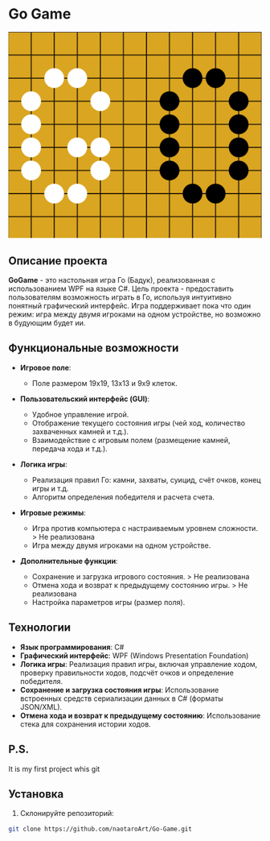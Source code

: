 # Go Game
 
![go game](GoGame/GoGame/Icons/GoGameIcon.png)

## Описание проекта

**GoGame** - это настольная игра Го (Бадук), реализованная с использованием WPF на языке C#. Цель проекта - предоставить пользователям возможность играть в Го, используя интуитивно понятный графический интерфейс. Игра поддерживает пока что один режим: игра между двумя игроками на одном устройстве, но возможно в будующим будет ии.

## Функциональные возможности

- **Игровое поле**:
  - Поле размером 19х19, 13x13 и 9x9 клеток.

- **Пользовательский интерфейс (GUI)**:
  - Удобное управление игрой.
  - Отображение текущего состояния игры (чей ход, количество захваченных камней и т.д.).
  - Взаимодействие с игровым полем (размещение камней, передача хода и т.д.).

- **Логика игры**:
  - Реализация правил Го: камни, захваты, суицид, счёт очков, конец игры и т.д.
  - Алгоритм определения победителя и расчета счета.

- **Игровые режимы**:
  - Игра против компьютера с настраиваемым уровнем сложности. > Не реализована
  - Игра между двумя игроками на одном устройстве.

- **Дополнительные функции**:
  - Сохранение и загрузка игрового состояния. > Не реализована
  - Отмена хода и возврат к предыдущему состоянию игры. > Не реализована
  - Настройка параметров игры (размер поля).

## Технологии

- **Язык программирования**: C#
- **Графический интерфейс**: WPF (Windows Presentation Foundation)
- **Логика игры**: Реализация правил игры, включая управление ходом, проверку правильности ходов, подсчёт очков и определение победителя.
- **Сохранение и загрузка состояния игры**: Использование встроенных средств сериализации данных в C# (форматы JSON/XML). 
- **Отмена хода и возврат к предыдущему состоянию**: Использование стека для сохранения истории ходов.

## P.S.

It is my first project whis git

## Установка

1. Склонируйте репозиторий:

```bash
git clone https://github.com/naotaroArt/Go-Game.git

